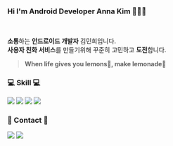 ### Hi I'm Android Developer Anna Kim 👩‍💻👋
<br/>

**소통**하는 **안드로이드 개발자** 김민희입니다. <br/>
**사용자 친화 서비스**를 만들기위해 꾸준히 고민하고 **도전**합니다. <br/>
> **When life gives you lemons🍋, make lemonade🍹** <br/>


<div>
  <h3>💻 Skill 💻</h3>
  <img src="https://img.shields.io/badge/Python-3776AB?style=flat-square&logo=Python&logoColor=white"/></a>  <img src="https://img.shields.io/badge/JAVA-007396?style=flat-square&logo=JAVA&logoColor=white"/></a>  <img src="https://img.shields.io/badge/Kotlin-0095D5?style=flat-square&logo=Kotlin&logoColor=white"/></a> <img src="https://img.shields.io/badge/Android-3DDC84?style=flat-square&logo=Android&logoColor=white"/></a> 
  
  <h3>📧 Contact 📧 </h3>
  <a href="https://anna-in-workplace.tistory.com/"><img src="https://img.shields.io/badge/Tistory-A9BCF5?style=flat-square&logo=GitHub Sponsors&logoColor=white&link=https://anna-in-workplace.tistory.com//"/></a> 
  <a href="mailto:mink141416@gmail.com"><img src="https://img.shields.io/badge/Gmail-D0A9F5?style=flat-square&logo=Gmail&logoColor=white&link=mailto:mink141416@gmail.com"/></a>
  
</div>

